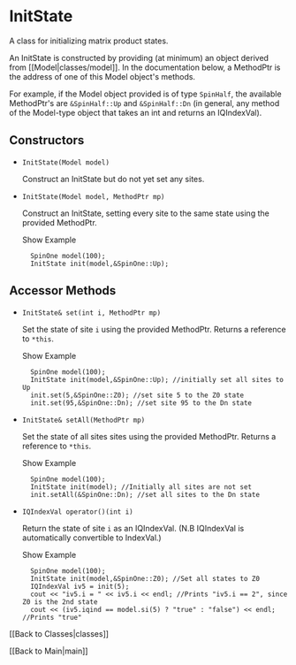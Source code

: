 # InitState #

A class for initializing matrix product states.

An InitState is constructed by providing (at minimum) an object derived from [[Model|classes/model]]. 
In the documentation below, a MethodPtr is the address of one of this Model object's methods. <!--'-->

For example, if the Model object provided is of type `SpinHalf`, the available MethodPtr's <!--'--> are
`&SpinHalf::Up` and `&SpinHalf::Dn` (in general, any method of the Model-type object that takes an int and returns an 
IQIndexVal).

## Constructors ##

* `InitState(Model model)` 

   Construct an InitState but do not yet set any sites.

* `InitState(Model model, MethodPtr mp)` 

   Construct an InitState, setting every site to the same state using the provided MethodPtr.

  <div class="example_clicker">Show Example</div>

        SpinOne model(100);
        InitState init(model,&SpinOne::Up);

## Accessor Methods ##

* `InitState& set(int i, MethodPtr mp)` 

   Set the state of site `i` using the provided MethodPtr. Returns a reference to `*this`.

  <div class="example_clicker">Show Example</div>

        SpinOne model(100);
        InitState init(model,&SpinOne::Up); //initially set all sites to Up
        init.set(5,&SpinOne::Z0); //set site 5 to the Z0 state
        init.set(95,&SpinOne::Dn); //set site 95 to the Dn state

* `InitState& setAll(MethodPtr mp)` 

   Set the state of all sites sites using the provided MethodPtr. Returns a reference to `*this`.

  <div class="example_clicker">Show Example</div>

        SpinOne model(100);
        InitState init(model); //Initially all sites are not set
        init.setAll(&SpinOne::Dn); //set all sites to the Dn state

* `IQIndexVal operator()(int i)` 

   Return the state of site `i` as an IQIndexVal. (N.B IQIndexVal is automatically convertible to IndexVal.)

   <div class="example_clicker">Show Example</div>

        SpinOne model(100);
        InitState init(model,&SpinOne::Z0); //Set all states to Z0
        IQIndexVal iv5 = init(5);
        cout << "iv5.i = " << iv5.i << endl; //Prints "iv5.i == 2", since Z0 is the 2nd state
        cout << (iv5.iqind == model.si(5) ? "true" : "false") << endl; //Prints "true"


[[Back to Classes|classes]]

[[Back to Main|main]]

